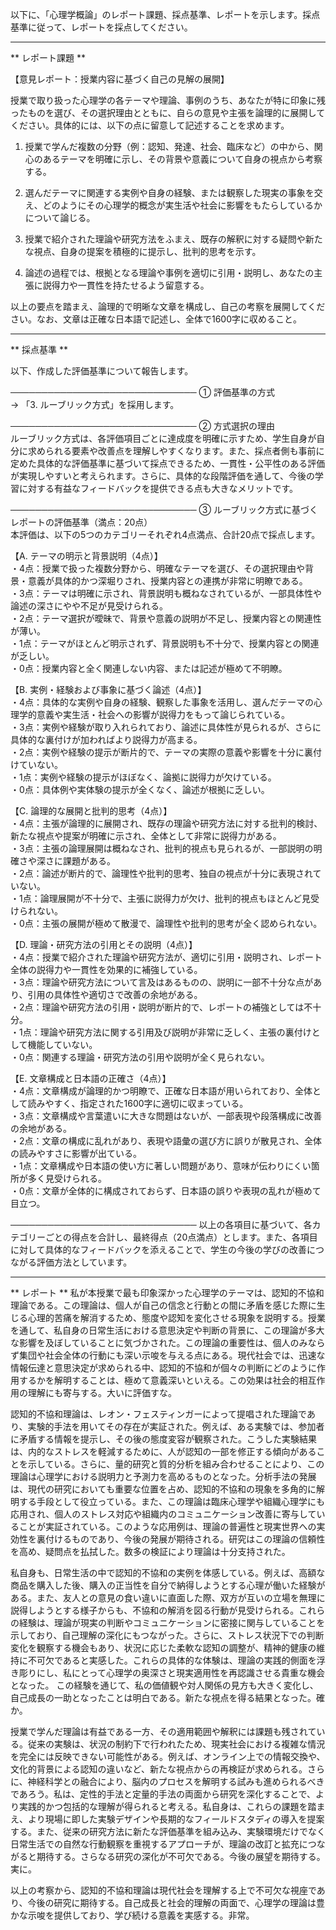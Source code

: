以下に、「心理学概論」のレポート課題、採点基準、レポートを示します。採点基準に従って、レポートを採点してください。

---------------------------------------
** レポート課題 **

【意見レポート：授業内容に基づく自己の見解の展開】

授業で取り扱った心理学の各テーマや理論、事例のうち、あなたが特に印象に残ったものを選び、その選択理由とともに、自らの意見や主張を論理的に展開してください。具体的には、以下の点に留意して記述することを求めます。

1. 授業で学んだ複数の分野（例：認知、発達、社会、臨床など）の中から、関心のあるテーマを明確に示し、その背景や意義について自身の視点から考察する。

2. 選んだテーマに関連する実例や自身の経験、または観察した現実の事象を交え、どのようにその心理学的概念が実生活や社会に影響をもたらしているかについて論じる。

3. 授業で紹介された理論や研究方法をふまえ、既存の解釈に対する疑問や新たな視点、自身の提案を積極的に提示し、批判的思考を示す。

4. 論述の過程では、根拠となる理論や事例を適切に引用・説明し、あなたの主張に説得力や一貫性を持たせるよう留意する。

以上の要点を踏まえ、論理的で明晰な文章を構成し、自己の考察を展開してください。なお、文章は正確な日本語で記述し、全体で1600字に収めること。

---------------------------------------
** 採点基準 **

以下、作成した評価基準について報告します。

──────────────────────────────
① 評価基準の方式  
→ 「3. ルーブリック方式」を採用します。

──────────────────────────────
② 方式選択の理由  
ルーブリック方式は、各評価項目ごとに達成度を明確に示すため、学生自身が自分に求められる要素や改善点を理解しやすくなります。また、採点者側も事前に定めた具体的な評価基準に基づいて採点できるため、一貫性・公平性のある評価が実現しやすいと考えられます。さらに、具体的な段階評価を通して、今後の学習に対する有益なフィードバックを提供できる点も大きなメリットです。

──────────────────────────────
③ ルーブリック方式に基づくレポートの評価基準（満点：20点）  
本評価は、以下の5つのカテゴリーそれぞれ4点満点、合計20点で採点します。

【A. テーマの明示と背景説明（4点）】  
・4点：授業で扱った複数分野から、明確なテーマを選び、その選択理由や背景・意義が具体的かつ深堀りされ、授業内容との連携が非常に明瞭である。  
・3点：テーマは明確に示され、背景説明も概ねなされているが、一部具体性や論述の深さにやや不足が見受けられる。  
・2点：テーマ選択が曖昧で、背景や意義の説明が不足し、授業内容との関連性が薄い。  
・1点：テーマがほとんど明示されず、背景説明も不十分で、授業内容との関連が乏しい。  
・0点：授業内容と全く関連しない内容、または記述が極めて不明瞭。

【B. 実例・経験および事象に基づく論述（4点）】  
・4点：具体的な実例や自身の経験、観察した事象を活用し、選んだテーマの心理学的意義や実生活・社会への影響が説得力をもって論じられている。  
・3点：実例や経験が取り入れられており、論述に具体性が見られるが、さらに具体的な裏付けが加わればより説得力が高まる。  
・2点：実例や経験の提示が断片的で、テーマの実際の意義や影響を十分に裏付けていない。  
・1点：実例や経験の提示がほぼなく、論拠に説得力が欠けている。  
・0点：具体例や実体験の提示が全くなく、論述が根拠に乏しい。

【C. 論理的な展開と批判的思考（4点）】  
・4点：主張が論理的に展開され、既存の理論や研究方法に対する批判的検討、新たな視点や提案が明確に示され、全体として非常に説得力がある。  
・3点：主張の論理展開は概ねなされ、批判的視点も見られるが、一部説明の明確さや深さに課題がある。  
・2点：論述が断片的で、論理性や批判的思考、独自の視点が十分に表現されていない。  
・1点：論理展開が不十分で、主張に説得力が欠け、批判的視点もほとんど見受けられない。  
・0点：主張の展開が極めて散漫で、論理性や批判的思考が全く認められない。

【D. 理論・研究方法の引用とその説明（4点）】  
・4点：授業で紹介された理論や研究方法が、適切に引用・説明され、レポート全体の説得力や一貫性を効果的に補強している。  
・3点：理論や研究方法について言及はあるものの、説明に一部不十分な点があり、引用の具体性や適切さで改善の余地がある。  
・2点：理論や研究方法の引用・説明が断片的で、レポートの補強としては不十分。  
・1点：理論や研究方法に関する引用及び説明が非常に乏しく、主張の裏付けとして機能していない。  
・0点：関連する理論・研究方法の引用や説明が全く見られない。

【E. 文章構成と日本語の正確さ（4点）】  
・4点：文章構成が論理的かつ明瞭で、正確な日本語が用いられており、全体として読みやすく、指定された1600字に適切に収まっている。  
・3点：文章構成や言葉遣いに大きな問題はないが、一部表現や段落構成に改善の余地がある。  
・2点：文章の構成に乱れがあり、表現や語彙の選び方に誤りが散見され、全体の読みやすさに影響が出ている。  
・1点：文章構成や日本語の使い方に著しい問題があり、意味が伝わりにくい箇所が多く見受けられる。  
・0点：文章が全体的に構成されておらず、日本語の誤りや表現の乱れが極めて目立つ。

──────────────────────────────
以上の各項目に基づいて、各カテゴリーごとの得点を合計し、最終得点（20点満点）とします。また、各項目に対して具体的なフィードバックを添えることで、学生の今後の学びの改善につながる評価方法としています。

---------------------------------------
** レポート **
私が本授業で最も印象深かった心理学のテーマは、認知的不協和理論である。この理論は、個人が自己の信念と行動との間に矛盾を感じた際に生じる心理的苦痛を解消するため、態度や認知を変化させる現象を説明する。授業を通して、私自身の日常生活における意思決定や判断の背景に、この理論が多大な影響を及ぼしていることに気づかされた。この理論の重要性は、個人のみならず集団や社会全体の行動にも深い示唆を与える点にある。現代社会では、迅速な情報伝達と意思決定が求められる中、認知的不協和が個々の判断にどのように作用するかを解明することは、極めて意義深いといえる。この効果は社会的相互作用の理解にも寄与する。大いに評価すな。

認知的不協和理論は、レオン・フェスティンガーによって提唱された理論であり、実験的手法を用いてその存在が実証された。例えば、ある実験では、参加者に矛盾する情報を提示し、その後の態度変容が観察された。こうした実験結果は、内的なストレスを軽減するために、人が認知の一部を修正する傾向があることを示している。さらに、量的研究と質的分析を組み合わせることにより、この理論は心理学における説明力と予測力を高めるものとなった。分析手法の発展は、現代の研究においても重要な位置を占め、認知的不協和の現象を多角的に解明する手段として役立っている。また、この理論は臨床心理学や組織心理学にも応用され、個人のストレス対応や組織内のコミュニケーション改善に寄与していることが実証されている。このような応用例は、理論の普遍性と現実世界への実効性を裏付けるものであり、今後の発展が期待される。研究はこの理論の信頼性を高め、疑問点を払拭した。数多の検証により理論は十分支持された。

私自身も、日常生活の中で認知的不協和の実例を体感している。例えば、高額な商品を購入した後、購入の正当性を自分で納得しようとする心理が働いた経験がある。また、友人との意見の食い違いに直面した際、双方が互いの立場を無理に説得しようとする様子からも、不協和の解消を図る行動が見受けられる。これらの経験は、理論が現実の判断やコミュニケーションに密接に関与していることを示しており、自己理解の深化にもつながった。さらに、ストレス状況下での判断変化を観察する機会もあり、状況に応じた柔軟な認知の調整が、精神的健康の維持に不可欠であると実感した。これらの具体的な体験は、理論の実践的側面を浮き彫りにし、私にとって心理学の奥深さと現実適用性を再認識させる貴重な機会となった。 この経験を通じて、私の価値観や対人関係の見方も大きく変化し、自己成長の一助となったことは明白である。新たな視点を得る結果となった。確か。

授業で学んだ理論は有益である一方、その適用範囲や解釈には課題も残されている。従来の実験は、状況の制約下で行われたため、現実社会における複雑な情況を完全には反映できない可能性がある。例えば、オンライン上での情報交換や、文化的背景による認知の違いなど、新たな視点からの再検証が求められる。さらに、神経科学との融合により、脳内のプロセスを解明する試みも進められるべきであろう。私は、定性的手法と定量的手法の両面から研究を深化することで、より実践的かつ包括的な理解が得られると考える。私自身は、これらの課題を踏まえ、より現場に即した実験デザインや長期的なフィールドスタディの導入を提案する。また、従来の研究方法に新たな評価基準を組み込み、実験環境だけでなく日常生活での自然な行動観察を重視するアプローチが、理論の改訂と拡充につながると期待する。さらなる研究の深化が不可欠である。今後の展望を期待する。実に。

以上の考察から、認知的不協和理論は現代社会を理解する上で不可欠な視座であり、今後の研究に期待する。自己成長と社会的理解の両面で、心理学の理論は豊かな示唆を提供しており、学び続ける意義を実感する。非常。

